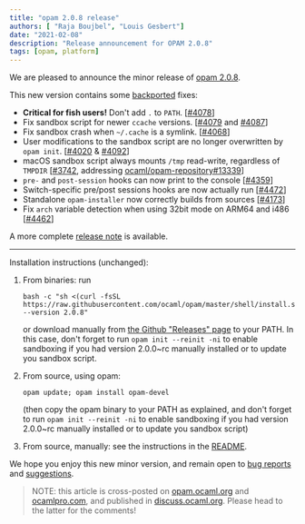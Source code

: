 ```yaml
---
title: "opam 2.0.8 release"
authors: [ "Raja Boujbel", "Louis Gesbert"]
date: "2021-02-08"
description: "Release announcement for OPAM 2.0.8"
tags: [opam, platform]
---
```


We are pleased to announce the minor release of [opam 2.0.8](https://github.com/ocaml/opam/releases/tag/2.0.8).

This new version contains some [backported](https://github.com/ocaml/opam/pull/4425) fixes:
 * **Critical for fish users!** Don't add `.` to `PATH`. [[#4078](https://github.com/ocaml/opam/issues/4078)]
 * Fix sandbox script for newer `ccache` versions. [[#4079](https://github.com/ocaml/opam/issues/4079) and [#4087](https://github.com/ocaml/opam/pull/4087)]
 * Fix sandbox crash when `~/.cache` is a symlink. [[#4068](https://github.com/ocaml/opam/issues/4068)]
 * User modifications to the sandbox script are no longer overwritten by `opam init`. [[#4020](https://github.com/ocaml/opam/pull/4092) & [#4092](https://github.com/ocaml/opam/pull/4092)]
 * macOS sandbox script always mounts `/tmp` read-write, regardless of `TMPDIR` [[#3742](https://github.com/ocaml/opam/pull/3742), addressing [ocaml/opam-repository#13339](https://github.com/ocaml/opam-repository/issues/13339)]
 * `pre-` and `post-session` hooks can now print to the console [[#4359](https://github.com/ocaml/opam/issues/4359)]
 * Switch-specific pre/post sessions hooks are now actually run [[#4472](https://github.com/ocaml/opam/issues/4472)]
 * Standalone `opam-installer` now correctly builds from sources [[#4173](https://github.com/ocaml/opam/issues/4173)]
 * Fix `arch` variable detection when using 32bit mode on ARM64 and i486 [[#4462](https://github.com/ocaml/opam/pull/4462)]

A more complete [release note](https://github.com/ocaml/opam/releases/tag/2.0.8) is available.

---

Installation instructions (unchanged):

1. From binaries: run

    ```
    bash -c "sh <(curl -fsSL https://raw.githubusercontent.com/ocaml/opam/master/shell/install.sh) --version 2.0.8"
    ```

    or download manually from [the Github "Releases" page](https://github.com/ocaml/opam/releases/tag/2.0.8) to your PATH. In this case, don't forget to run `opam init --reinit -ni` to enable sandboxing if you had version 2.0.0~rc manually installed or to update you sandbox script.

2. From source, using opam:

    ```
    opam update; opam install opam-devel
    ```

   (then copy the opam binary to your PATH as explained, and don't forget to run `opam init --reinit -ni` to enable sandboxing if you had version 2.0.0~rc manually installed or to update you sandbox script)

3. From source, manually: see the instructions in the [README](https://github.com/ocaml/opam/tree/2.0.8#compiling-this-repo).

We hope you enjoy this new minor version, and remain open to [bug reports](https://github.com/ocaml/opam/issues) and [suggestions](https://github.com/ocaml/opam/issues).

> NOTE: this article is cross-posted on [opam.ocaml.org](https://opam.ocaml.org/blog/) and [ocamlpro.com](http://www.ocamlpro.com/category/blog/), and published in [discuss.ocaml.org](https://discuss.ocaml.org/t/ann-opam-2-0-8-release/7242). Please head to the latter for the comments!
